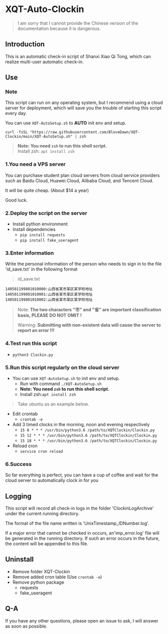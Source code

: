 # XQT-Auto-Clockin

> I am sorry that I cannot provide the Chinese version of the documentation because it is dangerous.

## Introduction

This is an automatic check-in script of Shanxi Xiao Qi Tong, which can realize multi-user automatic check-in.

## Use

### Note

This script can run on any operating system, but I recommend using a cloud server for deployment, which will save you the trouble of starting this script every day.

You can use `XQT-AutoSetup.sh` to **AUTO** init env and setup.

`curl -fsSL "https://raw.githubusercontent.com/BloveDawn/XQT-Clockin/main/XQT-AutoSetup.sh" | zsh`

> **Note: You need `zsh` to run this shell script.**  
> Install zsh: `apt install zsh`

### 1.You need a VPS server

You can purchase student plan cloud servers from cloud service providers such as Baidu Cloud, Huawei Cloud, Alibaba Cloud, and Tencent Cloud.

It will be quite cheap. (About $14 a year)

Good luck.

### 2.Deploy the script on the server

- Install python environment
- Install dependencies
  - `pip install requests`
  - `pip install fake_useragent`

### 3.Enter information

Write the personal information of the person who needs to sign in to the file 'id_save.txt' in the following format

> id_save.txt

```text
140501199801010000:山西省某市某区某学校地址
140501199801010001:山西省某市某区某学校地址
140501199801010002:山西省某市某区某学校地址
```

> Note: **The two characters "市" and "省" are important classification basis, PLEASE DO NOT OMIT !**
>
> Warning: **Submitting with non-existent data will cause the server to report an error !!!**

### 4.Test run this script

- `python3 Clockin.py`

### 5.Run this script regularly on the cloud server

- You can use `XQT-AutoSetup.sh` to init env and setup.
  - Run with command `./XQT-AutoSetup.sh`
  - **Note: You need `zsh` to run this shell script.**
  - Install zsh:`apt install zsh`

> Take ubuntu as an example below.

- Edit crontab
  - `crontab -e`
- Add 3 timed clocks in the morning, noon and evening respectively
  - `15 8 * * * /usr/bin/python3.6 /path/to/XQTClockin/Clockin.py`
  - `15 12 * * * /usr/bin/python3.6 /path/to/XQTClockin/Clockin.py`
  - `15 18 * * * /usr/bin/python3.6 /path/to/XQTClockin/Clockin.py`
- Reload cron
  - `service cron reload`

### 6.Success

So far everything is perfect, you can have a cup of coffee and wait for the cloud server to automatically clock in for you

## Logging

This script will record all check-in logs in the folder 'ClockinLogArchive' under the current running directory.

The format of the file name written is 'UnixTimestamp_IDNumber.log'.

If a major error that cannot be checked in occurs, an'imp_error.log' file will be generated in the running directory. If such an error occurs in the future, the content will be appended to this file.

## Uninstall

- Remove folder XQT-Clockin
- Remove added cron table (Use `crontab -e`)
- Remove python package
  - requests
  - fake_useragent

## Q-A

If you have any other questions, please open an issue to ask, I will answer as soon as possible.
